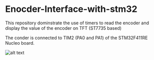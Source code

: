 # Enocder-Interface-with-stm32

This repository dominstrate the use of timers to read the encoder and display the value of the encoder on TFT (ST7735 based) 

The conder is connected to TIM2 (PA0 and PA1) of the STM32F411RE Nucleo board.

![alt text](https://i.imgur.com/E4XcQTl.jpg)
